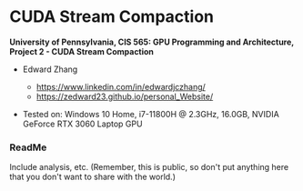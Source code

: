 CUDA Stream Compaction
======================

**University of Pennsylvania, CIS 565: GPU Programming and Architecture,
Project 2 - CUDA Stream Compaction**

* Edward Zhang
  * https://www.linkedin.com/in/edwardjczhang/
  * https://zedward23.github.io/personal_Website/
 
* Tested on: Windows 10 Home, i7-11800H @ 2.3GHz, 16.0GB, NVIDIA GeForce RTX 3060 Laptop GPU

### ReadMe

Include analysis, etc. (Remember, this is public, so don't put
anything here that you don't want to share with the world.)

